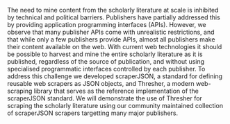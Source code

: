The need to mine content from the scholarly literature at scale is inhibited by technical and political barriers. Publishers have partially addressed this by providing application programming interfaces (APIs). However, we observe that many publisher APIs come with unrealistic restrictions, and that while only a few publishers provide APIs, almost all publishers make their content available on the web. With current web technologies it should be possible to harvest and mine the entire scholarly literature as it is published, regardless of the source of publication, and without using specialised programmatic interfaces controlled by each publisher. To address this challenge we developed scraperJSON, a standard for defining reusable web scrapers as JSON objects, and Thresher, a modern web-scraping library that serves as the reference implementation of the scraperJSON standard. We will demonstrate the use of Thresher for scraping the scholarly literature using our community maintained collection of scraperJSON scrapers targetting many major publishers.
